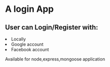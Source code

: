 # A login App

<h2>User can Login/Register with:</h2>

<li>Locally</li>
<li>Google account</li>
<li>Facebook account</li>

<p>Available for node,express,mongoose application</p>
